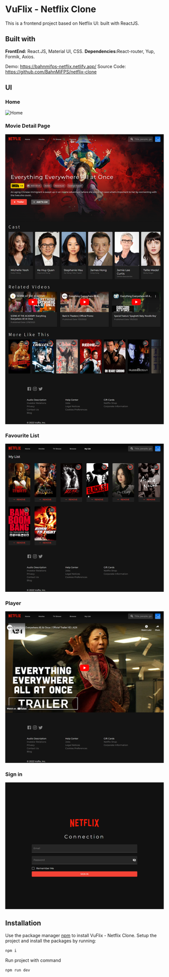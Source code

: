 # VuFlix - Netflix Clone

This is a frontend project based on Netflix UI: built with ReactJS.

## Built with

<b>FrontEnd:</b> React.JS, Material UI, CSS.
<b>Dependencies:</b>React-router, Yup, Formik, Axios.

</ul>

Demo: https://bahnmifps-netflix.netlify.app/
Source Code: https://github.com/BahnMiFPS/netflix-clone

## UI

### Home

![Home](screenshots/browse.png)

### Movie Detail Page

![Home](screenshots/moviedetail.png)

### Favourite List

![Home](screenshots/mylist.png)

### Player

![Home](screenshots/player.png)

### Sign in

![Home](screenshots/login.png)

<h2>Installation </h2>

Use the package manager [npm](https://www.npmjs.com/) to install VuFlix - Netflix Clone.
Setup the project and install the packages by running:

```bash
npm i
```

Run project with command

```bash
npm run dev
```
